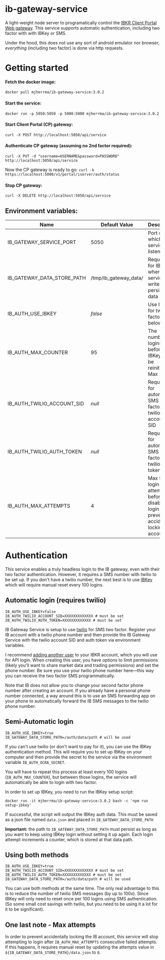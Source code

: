 # ib-gateway-service
A light-weight node server to programatically control the [IBKR Client Portal Web gateway](https://interactivebrokers.github.io/cpwebapi/).
This service supports automatic authentication, including two factor with with IBKey or SMS.

Under the hood, this does not use any sort of android emulator nor browser, *everything*
 (including two factor) is done via http requests.

# Getting started
#### Fetch the docker image:
 ```
 docker pull mjherrma/ib-gateway-service:3.0.2
```
#### Start the service:
```
docker run -p 5050:5050 -p 5000:5000 mjherrma/ib-gateway-service:3.0.2
```
#### Start Client Portal (CP) gateway:
```
curl -X POST http://localhost:5050/api/service
```
#### Authenticate CP gateway (assuming no 2nd factor required):
```
curl -X PUT -d "username=USERNAME&password=PASSWORD" http://localhost:5050/api/service
```
Now the CP gateway is ready to go: `curl -k https://localhost:5000/v1/portal/iserver/auth/status`

#### Stop CP gateway:
```
curl -X DELETE http://localhost:5050/api/service
```

## Environment variables:

| Name  | Default Value         | Description                                                                                   |
| ------------- |-----------------------|-----------------------------------------------------------------------------------------------|
| IB_GATEWAY_SERVICE_PORT  | 5050                  | Port on which this service listens                                                            |
| IB_GATEWAY_DATA_STORE_PATH  | /tmp/ib_gateway_data/ | Required for IBKey, where the service can write persistent data                               |
| IB_AUTH_USE_IBKEY  | *false*               | Use IBKey for two factor, see below                                                           |
| IB_AUTH_MAX_COUNTER  | 95                    | The number of logins before IBKey will be reinitialized. Max 100                              |
| IB_AUTH_TWILIO_ACCOUNT_SID  | *null*                | Required for automatic SMS two factor, twilio account SID                                     |
| IB_AUTH_TWILIO_AUTH_TOKEN  | *null*                | Required for automatic SMS two factor, twilio auth token                                      |
| IB_AUTH_MAX_ATTEMPTS  | 4                     | Max failed login attempts before disabling login (to prevent accidentally locking IB account) |

# Authentication
This service enables a truly headless login to the IB gateway, even with their two factor
 authentication. However, it requires a SMS number with twilio to be set up. If you don't have a twilio number,
the next best is to use [IBKey](#ibkey-authentication) which will require manual reset every 100 logins.

## Automatic login (requires twilio)
```aiignore
IB_AUTH_USE_IBKEY=false
IB_AUTH_TWILIO_ACCOUNT_SID=XXXXXXXXXXXXX # must be set
IB_AUTH_TWILIO_AUTH_TOKEN=XXXXXXXXXXXXX # must be set
```

IB Gateway Service is setup to use [twilio](https://www.twilio.com) for SMS two factor.
Register your IB account with a twilio phone number and then provide the IB Gateway Service
 with the twilio account SID and auth token via environment variables.
 
I recommend [adding another user](https://www.ibkrguides.com/orgportal/uar/addingauser.htm) to your IBKR account, which you will use for API login.
When creating this user, you have options to limit permissions (likely you'll want to share market data and trading permissions) and set the phone number.
Be sure you use your twilio phone number here—this way you can receive the two factor SMS programmatically.

Note that IB does not allow you to change your second factor phone number after creating an
account. If you already have a personal phone number connected, a way around this is to use an SMS
forwarding app on your phone to automatically forward the IB SMS messages to the twilio phone number.

## Semi-Automatic login
```aiignore
IB_AUTH_USE_IBKEY=true
IB_GATEWAY_DATA_STORE_PATH=/auth/data/path # will be used
```
If you can't use twilio (or don't want to pay for it), you can use the IBKey authentication
 method. This will require you to set up IBKey on your computer and then provide the secret
 to the service via the environment variable `IB_AUTH_OCRA_SECRET`.

You will have to repeat this process at least every 100 logins (`IB_AUTH_MAX_COUNTER`), but between those logins, the service
will automatically be able to login with two factor.

In order to set up IBKey, you need to run the IBKey setup script:
```
docker run -it mjherrma/ib-gateway-service:3.0.2 bash -c 'npm run setup-ibkey'
```
If successful, the script will output the IBKey auth data. This must be saved as a json file
named `data.json` and placed in `IB_GATEWAY_DATA_STORE_PATH` 
  
**Important:** the path to `IB_GATEWAY_DATA_STORE_PATH` must persist as long as you want to keep
 using IBKey login without setting it up again. Each login attempt increments a counter, which is
  stored at that data path.

## Using both methods
```aiignore
IB_AUTH_USE_IBKEY=true
IB_AUTH_TWILIO_ACCOUNT_SID=XXXXXXXXXXXXX # must be set
IB_AUTH_TWILIO_AUTH_TOKEN=XXXXXXXXXXXXX # must be set
IB_GATEWAY_DATA_STORE_PATH=/auth/data/path # will be used
```
You can use both methods at the same time. The only real advantage to this is to reduce the number of
twilio SMS messages (by up to 100x). Since IBKey will only need to reset once per 100 logins using
SMS authentication. (So some small cost savings with twilio, but you need to be using it a lot for it to be significant).

## One last note - Max attempts
In order to prevent accidentally locking the IB account, this service will stop attempting to
 login after `IB_AUTH_MAX_ATTEMPTS` consecutive failed attempts. If this happens, it requires
  manual reset by updating the attempts value in `${IB_GATEWAY_DATA_STORE_PATH}/data.json` to `0`.
